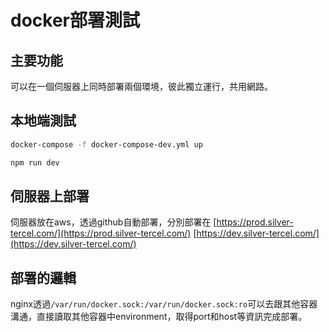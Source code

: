 # docker部署測試

## 主要功能

可以在一個伺服器上同時部署兩個環境，彼此獨立運行，共用網路。

## 本地端測試

```bash
docker-compose -f docker-compose-dev.yml up
```

```bash
npm run dev
```

## 伺服器上部署

伺服器放在aws，透過github自動部署，分別部署在
[https://prod.silver-tercel.com/](https://prod.silver-tercel.com/)
[https://dev.silver-tercel.com/](https://dev.silver-tercel.com/)

## 部署的邏輯

nginx透過`/var/run/docker.sock:/var/run/docker.sock:ro`可以去跟其他容器溝通，直接讀取其他容器中environment，取得port和host等資訊完成部署。
